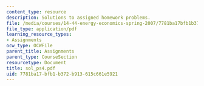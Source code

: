 ```yaml
---
content_type: resource
description: Solutions to assigned homework problems.
file: /media/courses/14-44-energy-economics-spring-2007/7781ba17bfb1b372b913615c661e5921_sol_ps4.pdf
file_type: application/pdf
learning_resource_types:
- Assignments
ocw_type: OCWFile
parent_title: Assignments
parent_type: CourseSection
resourcetype: Document
title: sol_ps4.pdf
uid: 7781ba17-bfb1-b372-b913-615c661e5921
---
```

